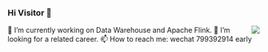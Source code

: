 ### Hi Visitor 👋

<!--
**fourgold/fourgold** is a ✨ _special_ ✨ repository because its `README.md` (this file) appears on your GitHub profile.


Here are some ideas to get you started:

- 🔭 I’m currently working on ECUST
- 🌱 I’m currently a matser about Data Warehouse and Apache Flink
- 👯 I’m looking to collaborate on ...
- 🤔 I’m looking for a related career
- 💬 Ask me about Flink 
- 📫 How to reach me: wechat 799392914 early
- 😄 Pronouns: Master
- ⚡ Fun fact: ...
-->
<img align="right" src="https://github-readme-stats.vercel.app/api?username=fourgold&show_icons=true&icon_color=CE1D2D&text_color=718096&bg_color=ffffff&hide_title=true" />

🔭 I’m currently working on Data Warehouse and Apache Flink.
🤔 I’m looking for a related career.
📫 How to reach me: wechat 799392914 early
